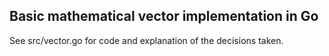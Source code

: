 Basic mathematical vector implementation in Go
----------------------------------------------

See src/vector.go for code and explanation of the decisions taken.
